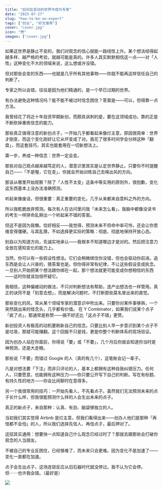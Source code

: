 ```yaml
---
title: "如何在变动的世界中成为专家"
date: "2025-07-27"
slug: "how-to-be-an-expert"
tags: ["创业", "好文推荐"]
cover: "cover.jpg"
icon: "😎"
images: ["cover.jpg"]
---
```

如果这世界是静止不变的，我们对观念的信心就能一路线性上升。某个想法经得起越多样、越严格的考验，就越可能是真的。许多人其实默默相信这一点——对「人性」这种变化不大的领域来说，这么想或许没错。



但对那些会变的东西——也就是几乎所有其他事物——你就不能再这样信任自己的判断了。



专家之所以会错，往往是因为他们精通的，是一个早已过期的世界。



有办法避免这种情况吗？能不能不被过时信念困住？答案是——可以，但得靠一点方法。



我曾经花了将近十年投资早期新创，而颇具讽刺的是，要在这领域成功，靠的正是不断砍掉重练信念的能力。



那些真正值得注意的新创点子，一开始几乎都看起来像烂主意，原因很简单：世界才刚变，而这个变化刚好让它从坏变成了对。我花了很多时间学会分辨这种「翻盘」，而这套技巧，其实也能套用在一切新想法上。



第一步，养成一种信念：世界一定会变。



那些对自己观点越来越笃定的人，潜意识里其实是认定世界静止。只要你不时提醒自己——「不是喔，它在变」，你就会开始训练自己去嗅出风的方向。



那该从哪里开始观察？除了「人性不太变」这条中等实用的原则外，很抱歉，变化这东西基本上没办法准确预测。



听起来像废话，但很重要：真正重要的变化，几乎从来都来自意料之外的方向。



所以我乾脆放弃预测。每次有人在访问里问我「未来怎么看」，我脑中都像没读书的考生一样拼命乱掰出一个听起来不错的答案。



但这不是因为我懒。恰好相反——我觉得，预测未来不但命中率可怜，还会让你思维变得僵硬。与其乱猜，不如选择更实际的策略：彻底、彻底地保持开放心态。



别自以为知道方向，先诚实地承认——我根本不知道哪边才是对的。然后把注意力全放在感知变化的能力上。



当然，你可以有一些假设性想法。它们会稍微绑住你没错，但也会驱动你前进。追东西是会让人兴奋的，猜答案也是。但你得非常有纪律，不让这些假设变成执念。
一旦别人开始把某个想法跟你绑在一起，那个想法就更可能变成你想相信的东西——这时你就该加倍怀疑它。



我相信，这种偏被动的做法，不只对判断想法有帮助，连产出想法也一样管用。真正的诀窍不是「刻意去想」，而是解决问题时，不打断那些莫名冒出来的直觉。



那些变化的风，常从某个领域专家的潜意识中吹出来。只要你对某件事够熟，一个突然跳出来的怪念头，几乎都有价值。
在 Y Combinator，如果我们说某个点子「疯了点」，那通常是称赞——搞不好还比「这点子不错」更赞。



新创投资人有极高的动机要刷新自己的信念。只要比别人早一步意识到某个点子不是垃圾，那就可能赚翻。这个回报不只是钱，更是你整个判断体系的现场验证。



因为创办人站在你面前，你得说「要」或「不要」，几个月后你就会知道你当时是神预测，还是大走眼。



那些说「不要」而错过 Google 的人（真的有几个），这笔帐会记一辈子。



凡是对想法要「下注」而非只评论的人，基本上都拥有这种自我纠错压力。任何人，只要愿意，也能拥有这种压力——你只要公开写下自己的判断。写在有标题、有持久性的地方——你会比闲聊时在意得多。



另一个我很常用的技巧：一开始先看人，不先看点子。虽然我们无法预测未来的点子长什么样，但我很能预测什么样的人会生出未来的点子。



真正的新点子，来自那种：认真、有劲、脑袋够独立的人。



当初我们其实觉得 Airbnb 是烂主意，但我们看得出来——创办人他们是那种「再怪都不会怕」的人，所以我们选择先信人、再信点子，最后押对了。



这招其实通用：想要快一点知道自己什么观念已经过时了？那就去跟那些会打破你观念的人当朋友。



不被自己的专业反困住，已经够难了，而未来只会更难。因为变化不是加速了——变化一直都在加速。



点子会生出点子，这场连锁反应从旧石器时代就没停过。我不认为它会停。
但⋯⋯也许我会错。（最好是）




![](https://prod-files-secure.s3.us-west-2.amazonaws.com/112d0858-5090-4d34-a606-b75eb8d65fd2/46476355-9cf3-4e99-9b7a-3531bc426380/1000202064.png?X-Amz-Algorithm=AWS4-HMAC-SHA256&X-Amz-Content-Sha256=UNSIGNED-PAYLOAD&X-Amz-Credential=ASIAZI2LB466SGJXC3IS%2F20251011%2Fus-west-2%2Fs3%2Faws4_request&X-Amz-Date=20251011T101223Z&X-Amz-Expires=3600&X-Amz-Security-Token=IQoJb3JpZ2luX2VjEGYaCXVzLXdlc3QtMiJHMEUCIG8dezCWRVjN33bNQ14vuUXPVYMr1t3X%2BNxCYPwTAIk0AiEA0O3KIS%2Bnba%2F1zqGwBm56o8H56b%2BPZKm1B2mYj39F0pkqiAQI%2F%2F%2F%2F%2F%2F%2F%2F%2F%2F%2F%2FARAAGgw2Mzc0MjMxODM4MDUiDL%2FQ85XwqvZYnvi%2FUyrcA2%2F77e74LaFHJlrXUCV6bgV5ljVfbMCeoLo2o%2BcZYqCVGaZcU6OukGqEGSaE6PDkUONb7Cxr4OECyfncJA0JW3nxaRvZ%2BjLYq1ATyWZQMFxfSuFGRgX0l4Ox2p7ABgUfmaXM8MTKOJOtxALG8GHvXNTXU8m1HErtTOf2d9ecNCtOcp2PvRAHn8SLD7ttnU1Jok0jZuPcxsxkMdTWI%2BDY0n%2FPQW6AvCWtiqoq%2FocYGAetAWHBHbMWERWUWwPJbgfBwshqXBWb5qOvrnc8JQGo6MMiHBxRUyicGlknfOV6%2FJ1Neee2fQLGpOU05tdDETGfklvY74nIhC0E%2FQLiMtmuEEuQIQevWvxFxPsIuff1ICMl3bRVSRkhwKYgH3wgcHbWyBYkB95jvkapPIw7z73RSp3V2GlKedw1JTmiD5eCdxQzv6UyT8ZRE2TCwzFEGt9kB4DqQt6MG1b63f0VlTjgrU%2FLXFA7ByEbtrji%2Fvxs4Q7Wr0X76URcwxHpShkzkKqW8LLfpw9ZMrQNtC8Gz6UfUst%2B0CfgH4DvS4OHCH8xl8ewJFDSNKGQJ%2BcbZVMbrpEM%2FMrXXVekJi%2BKrL8ANBFBYA2lJJKdHmyf2HG%2BZLe0wPKXbyo8rY2JGE5qeW1ZMJjip8cGOqUB4Dt2xDyx6TDLf09HR4GOWXZtuTq35xOPjKuMB74APp2vp6m4uCOm1iLfzSsG%2FQWHhLo%2Fu0H1o8LBjbHAML43kFrYQsfQTqZcy7sxEU%2FT6kRPBpto0lx7wzfgZBLTn7dqhCnQO2qNY65uLfED1x09JkM9OZLbBkkxUvjpY0mlw99NgukiczwIHEuJohw6LpmbVPAfMi6R8iAlNj6Qnduw6FxdEwOQ&X-Amz-Signature=fc9b7954903f821d5d3cc6935e985e693811ed683127d931f63065086160d4b9&X-Amz-SignedHeaders=host&x-amz-checksum-mode=ENABLED&x-id=GetObject)

